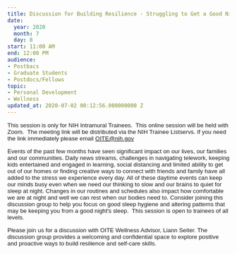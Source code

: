 ```yaml
---
title: Discussion for Building Resilience - Struggling to Get a Good Night’s Sleep
date:
  year: 2020
  month: 7
  day: 8
start: 11:00 AM
end: 12:00 PM
audience:
- Postbacs
- Graduate Students
- Postdocs/Fellows
topic:
- Personal Development
- Wellness
updated_at: 2020-07-02 00:12:56.000000000 Z
---
```

<span style="font-family: arial, helvetica, sans-serif; font-size:
10pt;">This session is only for NIH Intramural Trainees.  This online
session will be held with Zoom.  The meeting link will be distributed
via the NIH Trainee Listservs. If you need the link immediately please
email OITE@nih.gov</span>

<span style="font-family: arial, helvetica, sans-serif; font-size:
10pt;">Events of the past few months have seen significant impact on our
lives, our families and our communities. Daily news streams, challenges
in navigating telework, keeping kids entertained and engaged in
learning, social distancing and limited ability to get out of our homes
or finding creative ways to connect with friends and family have all
added to the stress we experience every day. All of these daytime events
can keep our minds busy even when we need our thinking to slow and our
brains to quiet for sleep at night. Changes in our routines and
schedules also impact how comfortable we are at night and well we can
rest when our bodies need to. Consider joining this discussion group to
help you focus on good sleep hygiene and altering patterns that may be
keeping you from a good night's sleep.  This session is open to trainees
of all levels.  </span>

<span style="font-family: arial, helvetica, sans-serif; font-size:
10pt;">Please join us for a discussion with OITE Wellness Advisor, Liann
Seiter. The discussion group provides a welcoming and confidential space
to explore positive and proactive ways to build resilience and self-care
skills.</span>

